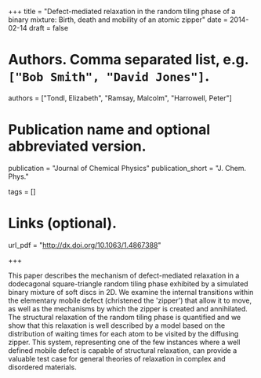 +++
title = "Defect-mediated relaxation in the random tiling phase of a binary mixture: Birth, death and mobility of an atomic zipper"
date = 2014-02-14
draft = false

# Authors. Comma separated list, e.g. `["Bob Smith", "David Jones"]`.
authors = ["Tondl, Elizabeth", "Ramsay, Malcolm", "Harrowell, Peter"]

# Publication name and optional abbreviated version.
publication = "Journal of Chemical Physics"
publication_short = "J. Chem. Phys."

tags = []

# Links (optional).
url_pdf = "http://dx.doi.org/10.1063/1.4867388"

+++

This paper describes the mechanism of defect-mediated relaxation in a dodecagonal square-triangle random tiling phase exhibited by a simulated binary mixture of soft discs in 2D. We examine the internal transitions within the elementary mobile defect (christened the 'zipper') that allow it to move, as well as the mechanisms by which the zipper is created and annihilated. The structural relaxation of the random tiling phase is quantified and we show that this relaxation is well described by a model based on the distribution of waiting times for each atom to be visited by the diffusing zipper. This system, representing one of the few instances where a well defined mobile defect is capable of structural relaxation, can provide a valuable test case for general theories of relaxation in complex and disordered materials.
